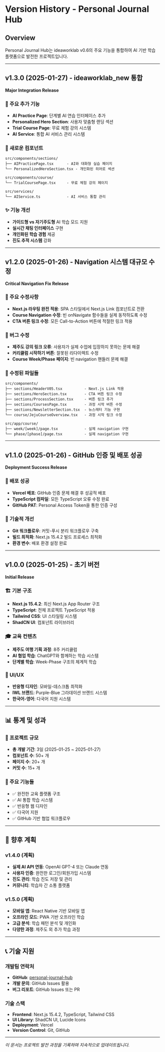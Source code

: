 # Version History - Personal Journal Hub

## Overview
Personal Journal Hub는 ideaworklab v0.6의 주요 기능을 통합하여 AI 기반 학습 플랫폼으로 발전한 프로젝트입니다.

---

## v1.3.0 (2025-01-27) - ideaworklab_new 통합
**Major Integration Release**

### 🎯 주요 추가 기능
- **AI Practice Page**: 단계별 AI 연습 인터페이스 추가
- **Personalized Hero Section**: 사용자 맞춤형 랜딩 섹션
- **Trial Course Page**: 무료 체험 강의 시스템
- **AI Service**: 통합 AI 서비스 관리 시스템

### 📁 새로운 컴포넌트
```
src/components/sections/
├── AIPracticePage.tsx      - AI와 대화형 실습 페이지
└── PersonalizedHeroSection.tsx - 개인화된 히어로 섹션

src/components/course/
└── TrialCoursePage.tsx     - 무료 체험 강의 페이지

src/services/
└── AIService.ts            - AI 서비스 통합 관리
```

### ✨ 기능 개선
- **가이드형 vs 자기주도형** AI 학습 모드 지원
- **실시간 채팅 인터페이스** 구현
- **개인화된 학습 경험** 제공
- **진도 추적 시스템** 강화

---

## v1.2.0 (2025-01-26) - Navigation 시스템 대규모 수정
**Critical Navigation Fix Release**

### 🔧 주요 수정사항
- **Next.js 라우팅 완전 적용**: SPA 스타일에서 Next.js Link 컴포넌트로 전환
- **Course Navigation 수정**: 빈 onNavigate 함수들을 실제 동작하도록 수정
- **CTA 버튼 링크 수정**: 모든 Call-to-Action 버튼에 적절한 링크 적용

### 🐛 버그 수정
- **제주도 강의 링크 오류**: 사용자가 실제 수업에 입장하지 못하는 문제 해결
- **커리큘럼 시작하기 버튼**: 잘못된 리다이렉트 수정
- **Course Week/Phase 페이지**: 빈 navigation 핸들러 문제 해결

### 📝 수정된 파일들
```
src/components/
├── sections/HeaderV05.tsx          - Next.js Link 적용
├── sections/HeroSection.tsx        - CTA 버튼 링크 수정
├── sections/ProcessSection.tsx     - 버튼 링크 추가
├── sections/CoursesPage.tsx        - 과정 시작 버튼 수정
├── sections/NewsletterSection.tsx  - 뉴스레터 기능 구현
└── course/JejuCourseOverview.tsx   - 과정 시작 링크 수정

src/app/course/
├── week/[week]/page.tsx            - 실제 navigation 구현
└── phase/[phase]/page.tsx          - 실제 navigation 구현
```

---

## v1.1.0 (2025-01-26) - GitHub 인증 및 배포 성공
**Deployment Success Release**

### 🚀 배포 성공
- **Vercel 배포**: GitHub 인증 문제 해결 후 성공적 배포
- **TypeScript 컴파일**: 모든 TypeScript 오류 수정 완료
- **GitHub PAT**: Personal Access Token을 통한 인증 구성

### 🔧 기술적 개선
- **Git 워크플로우**: 커밋-푸시 분리 워크플로우 구축
- **빌드 최적화**: Next.js 15.4.2 빌드 프로세스 최적화
- **환경 변수**: 배포 환경 설정 완료

---

## v1.0.0 (2025-01-25) - 초기 버전
**Initial Release**

### 🏗️ 기본 구조
- **Next.js 15.4.2**: 최신 Next.js App Router 구조
- **TypeScript**: 전체 프로젝트 TypeScript 적용
- **Tailwind CSS**: UI 스타일링 시스템
- **ShadCN UI**: 컴포넌트 라이브러리

### 🎓 교육 컨텐츠
- **제주도 여행 기획 과정**: 8주 커리큘럼
- **AI 협업 학습**: ChatGPT와 함께하는 학습 시스템
- **단계별 학습**: Week-Phase 구조의 체계적 학습

### 🎨 UI/UX
- **반응형 디자인**: 모바일-데스크톱 최적화
- **IWL 브랜드**: Purple-Blue 그라데이션 브랜드 시스템
- **한국어-영어**: 다국어 지원 시스템

---

## 📊 통계 및 성과

### 🔢 프로젝트 규모
- **총 개발 기간**: 3일 (2025-01-25 ~ 2025-01-27)
- **컴포넌트 수**: 50+ 개
- **페이지 수**: 20+ 개
- **커밋 수**: 15+ 개

### 🎯 주요 기능들
- ✅ 완전한 교육 플랫폼 구조
- ✅ AI 통합 학습 시스템
- ✅ 반응형 웹 디자인
- ✅ 다국어 지원
- ✅ GitHub 기반 협업 워크플로우

---

## 🔮 향후 계획

### v1.4.0 (계획)
- **실제 AI API 연동**: OpenAI GPT-4 또는 Claude 연동
- **사용자 인증**: 완전한 로그인/회원가입 시스템
- **진도 관리**: 학습 진도 저장 및 관리
- **커뮤니티**: 학습자 간 소통 플랫폼

### v1.5.0 (계획)
- **모바일 앱**: React Native 기반 모바일 앱
- **오프라인 모드**: PWA 기반 오프라인 학습
- **고급 분석**: 학습 패턴 분석 및 개인화
- **다양한 과정**: 제주도 외 추가 학습 과정

---

## 📞 기술 지원

### 개발팀 연락처
- **GitHub**: [personal-journal-hub](https://github.com/user/personal-journal-hub)
- **개발 문의**: GitHub Issues 활용
- **버그 리포트**: GitHub Issues 또는 PR

### 기술 스택
- **Frontend**: Next.js 15.4.2, TypeScript, Tailwind CSS
- **UI Library**: ShadCN UI, Lucide Icons
- **Deployment**: Vercel
- **Version Control**: Git, GitHub

---

*이 문서는 프로젝트 발전 과정을 기록하며 지속적으로 업데이트됩니다.*